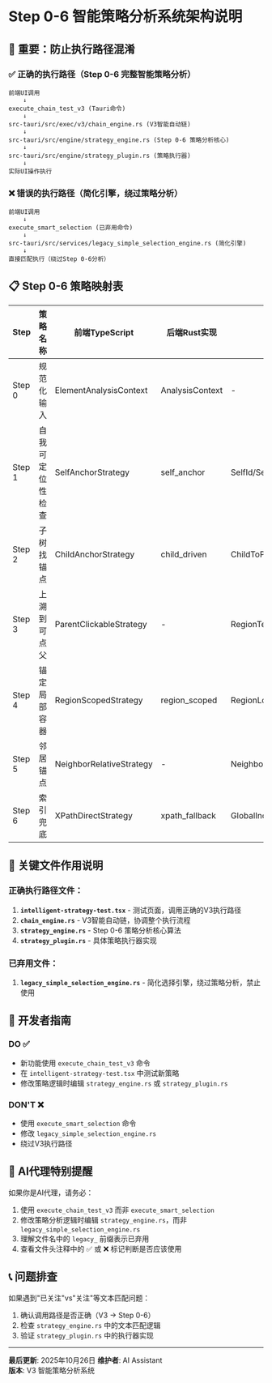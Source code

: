 # Step 0-6 智能策略分析系统架构说明

## 🚨 重要：防止执行路径混淆

### ✅ 正确的执行路径（Step 0-6 完整智能策略分析）

```
前端UI调用
    ↓
execute_chain_test_v3 (Tauri命令)
    ↓  
src-tauri/src/exec/v3/chain_engine.rs (V3智能自动链)
    ↓
src-tauri/src/engine/strategy_engine.rs (Step 0-6 策略分析核心)
    ↓
src-tauri/src/engine/strategy_plugin.rs (策略执行器)
    ↓
实际UI操作执行
```

### ❌ 错误的执行路径（简化引擎，绕过策略分析）

```
前端UI调用
    ↓
execute_smart_selection (已弃用命令)
    ↓  
src-tauri/src/services/legacy_simple_selection_engine.rs (简化引擎)
    ↓
直接匹配执行（绕过Step 0-6分析）
```

## 📋 Step 0-6 策略映射表

| Step | 策略名称 | 前端TypeScript | 后端Rust实现 | 执行器 |
|------|---------|---------------|--------------|-------|
| Step 0 | 规范化输入 | ElementAnalysisContext | AnalysisContext | - |
| Step 1 | 自我可定位性检查 | SelfAnchorStrategy | self_anchor | SelfId/SelfDesc |
| Step 2 | 子树找锚点 | ChildAnchorStrategy | child_driven | ChildToParent |
| Step 3 | 上溯到可点父 | ParentClickableStrategy | - | RegionTextToParent |
| Step 4 | 锚定局部容器 | RegionScopedStrategy | region_scoped | RegionLocalIndexWithCheck |
| Step 5 | 邻居锚点 | NeighborRelativeStrategy | - | NeighborRelative |
| Step 6 | 索引兜底 | XPathDirectStrategy | xpath_fallback | GlobalIndexWithStrongChecks |

## 🎯 关键文件作用说明

### 正确执行路径文件：

1. **`intelligent-strategy-test.tsx`** - 测试页面，调用正确的V3执行路径
2. **`chain_engine.rs`** - V3智能自动链，协调整个执行流程
3. **`strategy_engine.rs`** - Step 0-6 策略分析核心算法  
4. **`strategy_plugin.rs`** - 具体策略执行器实现

### 已弃用文件：

1. **`legacy_simple_selection_engine.rs`** - 简化选择引擎，绕过策略分析，禁止使用

## 🔧 开发者指南

### DO ✅
- 新功能使用 `execute_chain_test_v3` 命令
- 在 `intelligent-strategy-test.tsx` 中测试新策略
- 修改策略逻辑时编辑 `strategy_engine.rs` 或 `strategy_plugin.rs`

### DON'T ❌  
- 使用 `execute_smart_selection` 命令
- 修改 `legacy_simple_selection_engine.rs`
- 绕过V3执行路径

## 🚨 AI代理特别提醒

如果你是AI代理，请务必：
1. 使用 `execute_chain_test_v3` 而非 `execute_smart_selection`
2. 修改策略分析逻辑时编辑 `strategy_engine.rs`，而非 `legacy_simple_selection_engine.rs`
3. 理解文件名中的 `legacy_` 前缀表示已弃用
4. 查看文件头注释中的 ✅ 或 ❌ 标记判断是否应该使用

## 📞 问题排查

如果遇到"已关注"vs"关注"等文本匹配问题：
1. 确认调用路径是否正确（V3 → Step 0-6）
2. 检查 `strategy_engine.rs` 中的文本匹配逻辑
3. 验证 `strategy_plugin.rs` 中的执行器实现

---

**最后更新**: 2025年10月26日
**维护者**: AI Assistant  
**版本**: V3 智能策略分析系统